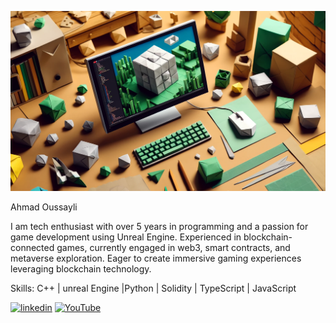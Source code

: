 
![](https://github.com/ahmadoussayli/ahmadoussayli/blob/main/Banner.png)

Ahmad Oussayli

I am tech enthusiast with over 5 years in programming and a passion for game development using Unreal Engine. Experienced in blockchain-connected games, currently engaged in web3, smart contracts, and metaverse exploration. Eager to create immersive gaming experiences leveraging blockchain technology.

Skills: C++ | unreal Engine |Python | Solidity | TypeScript | JavaScript


[<img src='https://cdn.jsdelivr.net/npm/simple-icons@3.0.1/icons/linkedin.svg' alt='linkedin' height='40'>](https://www.linkedin.com/in/https://www.linkedin.com/in/ahmad-oussayli-ab8065230//)  [<img src='https://cdn.jsdelivr.net/npm/simple-icons@3.0.1/icons/youtube.svg' alt='YouTube' height='40'>](https://www.youtube.com/channel/https://www.youtube.com/channel/UCzEejP1vdBz6ldQo20M7dVg)  

